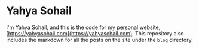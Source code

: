 # Yahya Sohail

I'm Yahya Sohail, and this is the code for my personal website, [https://yahyasohail.com](https://yahyasohail.com). This repository also includes the markdown for all the posts on the site under the `blog` directory.